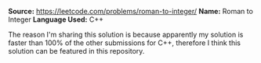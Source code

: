 **Source:** https://leetcode.com/problems/roman-to-integer/
**Name:** Roman to Integer
**Language Used:** C++

The reason I'm sharing this solution is because apparently my solution is faster than 100% of the other submissions for C++, therefore I think this solution can be featured in this repository.

